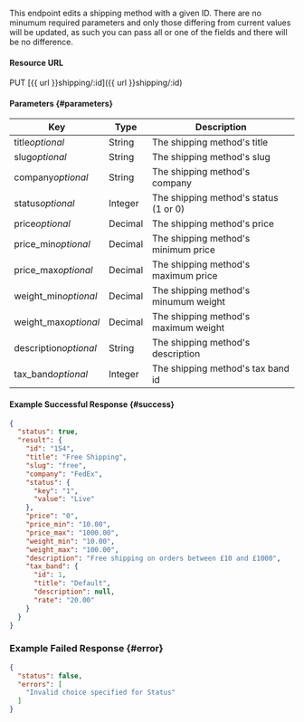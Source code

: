 <!--
@title Update a shipping method
@author Moltin Ltd
@description Updates a shipping method with the given ID

@sidebar 1
@family Shipping
@rate No
@auth Yes
@format JSON
@http PUT
@version beta
-->
This endpoint edits a shipping method with a given ID. There are no minumum required parameters and only those differing from current values will be updated, as such you can pass all or one of the fields and there will be no difference.


#### Resource URL
PUT [{{ url }}shipping/:id]({{ url }}shipping/:id)


#### Parameters {#parameters}
Key | Type | Description
--- | ---- | -----------
title*optional* | String | The shipping method's title
slug*optional* | String | The shipping method's slug
company*optional* | String | The shipping method's company
status*optional* | Integer | The shipping method's status (1 or 0)
price*optional* | Decimal | The shipping method's price
price_min*optional* | Decimal | The shipping method's minimum price
price_max*optional* | Decimal | The shipping method's maximum price
weight_min*optional* | Decimal | The shipping method's minumum weight
weight_max*optional* | Decimal | The shipping method's maximum weight
description*optional* | String | The shipping method's description
tax_band*optional* | Integer | The shipping method's tax band id

<!--code-->
#### Example Successful Response  {#success}
``` json
{
  "status": true,
  "result": {
    "id": "154",
    "title": "Free Shipping",
    "slug": "free",
    "company": "FedEx",
    "status": {
      "key": "1",
      "value": "Live"
    },
    "price": "0",
    "price_min": "10.00",
    "price_max": "1000.00",
    "weight_min": "10.00",
    "weight_max": "100.00",
    "description": "Free shipping on orders between £10 and £1000",
    "tax_band": {
      "id": 1,
      "title": "Default",
      "description": null,
      "rate": "20.00"
    }
  }
}
```


### Example Failed Response {#error}
``` json
{
  "status": false,
  "errors": [
    "Invalid choice specified for Status"
  ]
}
```
<!--/code-->